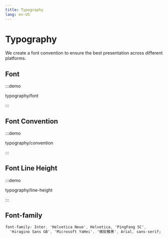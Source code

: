 ```yaml
---
title: Typography
lang: en-US
---
```


# Typography

We create a font convention to ensure the best presentation across different platforms.

## Font

:::demo

typography/font

:::

## Font Convention

:::demo

typography/convention

:::

## Font Line Height

:::demo

typography/line-height

:::

## Font-family

```css
font-family: Inter, 'Helvetica Neue', Helvetica, 'PingFang SC',
  'Hiragino Sans GB', 'Microsoft YaHei', '微软雅黑', Arial, sans-serif;
```
